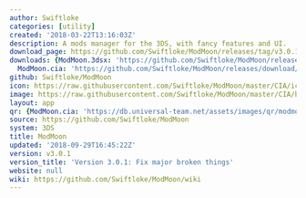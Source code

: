 ```yaml
---
author: Swiftloke
categories: [utility]
created: '2018-03-22T13:16:03Z'
description: A mods manager for the 3DS, with fancy features and UI.
download_page: https://github.com/Swiftloke/ModMoon/releases/tag/v3.0.1
downloads: {ModMoon.3dsx: 'https://github.com/Swiftloke/ModMoon/releases/download/v3.0.1/ModMoon.3dsx',
  ModMoon.cia: 'https://github.com/Swiftloke/ModMoon/releases/download/v3.0.1/ModMoon.cia'}
github: Swiftloke/ModMoon
icon: https://raw.githubusercontent.com/Swiftloke/ModMoon/master/CIA/icon.png
image: https://raw.githubusercontent.com/Swiftloke/ModMoon/master/CIA/banner.png
layout: app
qr: {ModMoon.cia: 'https://db.universal-team.net/assets/images/qr/modmoon.cia.png'}
source: https://github.com/Swiftloke/ModMoon
system: 3DS
title: ModMoon
updated: '2018-09-29T16:45:22Z'
version: v3.0.1
version_title: 'Version 3.0.1: Fix major broken things'
website: null
wiki: https://github.com/Swiftloke/ModMoon/wiki
---
```

